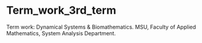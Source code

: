 # Term_work_3rd_term
Term work: Dynamical Systems &amp; Biomathematics. MSU, Faculty of Applied Mathematics, System Analysis Department.
